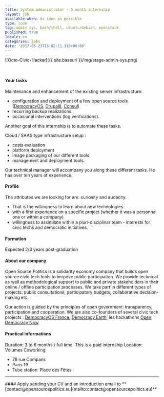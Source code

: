 ```yaml
---
title: System administrator - 6 month internship
layout: job
available-when: As soon as possible
type: code
tag: admin sys, bash/shell, ubuntu/debian, openstack
published: true
locale: en
categories: jobs
date: '2017-05-23T16:02:11.316+00:00'
---
```

![Octo-Civic-Hacker]({{ site.baseurl }}/img/stage-admin-sys.png)

<br>

#### Your tasks
Maintenance and enhancement of the existing server infrastructure:
- configuration and deployment of a few open source tools  ([DemocracyOS](https://github.com/democracy-os-fr/democracyos), [Drupal8](https://github.com/drupal/drupal), [Consul](https://github.com/consul/consul))
- recurring backup realizations
- occasional interventions (log verifications).

Another goal of this internship is to automate these tasks.

Cloud / SAAS type infrastructure setup :
- costs evaluation
- platform deployment
- image packaging of our different tools
- management and deployment tools.

Our technical manager will accompany you along these different tasks. He has over ten years of experience.


#### Profile
The attributes we are looking for are: curiosity and audacity.
- That is the willingness to learn about new technologies
- with a first experience on a specific project (whether it was a personnal one or within a company)
- willingness to assimilate within a pluri-disciplinar team - interests for civic techs and democratic initiatives.

#### Formation
Expected 2/3 years post-graduation

#### About our company
Open Source Politics is a solidarity economy company that builds open source civic tech tools to imrpove public participation. We provide technical as well as methodological support to public and private stakeholders in their online / offline participation processes. We take part in different types of projects: public consultations, participatory budgets, collaborative decision-making etc.

Our action is guided by the principles of open government: transparency, participation and cooperation. We are also co-founders of several civic tech projects : [DemocracyOS France](http://democracyos.eu), [Democracy Earth](http://democracy.earth), les hackathons [Open Democracy Now](http://opendemocracynow.net).

#### Practical informations

Duration: 3 to 6 months / full time. This is a paid internship  Location: Volumes Coworking
- 78 rue Compans
- Paris 19
- Tube station: Place des Fêtes
<hr>
#### Apply sending your CV and an introduction email to **[contact@opensourcepolitics.eu](mailto:contact@opensourcepolitics.eu)**
